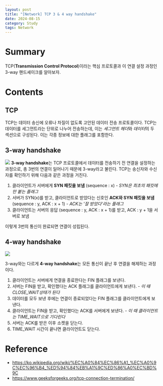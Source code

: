 ```yaml
---
layout: post
title: "[Network] TCP 3 & 4 way handshake"
date: 2024-08-15
category: Study
tags: Network 
---
```

# Summary


TCP(**Transmission Control Protocol**)이라는 핵심 프로토콜과 이 연결 설정 과정인 3-way 핸드셰이크를 알아보자.
# Contents
## TCP

TCP는 데이터 송신에 오류나 차질이 없도록 고안된 데이터 전송 프로토콜이다. TCP는 데이터를 세그먼트라는 단위로 나누어 전송하는데, 이는 *세그먼트 헤더*와 *데이터*의 두 섹션으로 구성된다. 이는 각종 정보에 대한 플래그를 포함한다.
## 3-way handshake

![](https://i.imgur.com/eM5yexz.png)
**3-way handshake**는 TCP 프로토콜에서 데이터를 전송하기 전 연결을 설정하는 과정으로, 총 3번의 연결이 일어나기 때문에 3-way라고 불린다. 
TCP는 송신자와 수신자를 확인하기 위해 다음과 같은 과정을 거친다.

1. 클라이언트가 서버에게 **SYN 패킷을 보냄** (sequence : x) - *SYN은 최초의 패킷에만 붙는 플래그*
2. 서버가 SYN(x)를 받고, 클라이언트로 받았다는 신호인 **ACK와 SYN 패킷을 보냄** (sequence : y, ACK : x + 1) - *ACK는 '잘 받았다'라는 플래그*
3. 클라이언트는 서버의 응답 (sequence : y, ACK : x + 1)를 받고, ACK : y + 1을 서버로 보냄

이렇게 3번의 통신이 완료되면 연결이 성립된다.
## 4-way handshake

![](https://i.imgur.com/Xoo4Abc.png)

3-way와는 다르게 **4-way handshake**는 모든 통신이 끝난 후 연결을 해제하는 과정이다. 

1. 클라이언트는 서버에게 연결을 종료한다는 FIN 플래그를 보낸다. 
2. 서버는 FIN을 받고, 확인했다는 ACK 플래그를 클라이언트에게 보낸다. - *이 때 CLOSE_WAIT상태가 된다*
3. 데이터를 모두 보낸 후에는 연결이 종료되었다는 FIN 플래그를 클라이언트에게 보낸다.
4. 클라이언트는 FIN을 받고, 확인했다는 ACK를 서버에게 보낸다. - *이 때 클라이언트는 TIME_WAIT으로 기다린다*
5. 서버는 ACK를 받은 이후 소켓을 닫는다.
6. TIME_WAIT 시간이 끝나면 클라이언트도 닫는다.
# Reference

- https://ko.wikipedia.org/wiki/%EC%A0%84%EC%86%A1_%EC%A0%9C%EC%96%B4_%ED%94%84%EB%A1%9C%ED%86%A0%EC%BD%9C
- https://www.geeksforgeeks.org/tcp-connection-termination/
